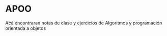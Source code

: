 # APOO
Acá encontraran notas de clase y ejercicios de Algoritmos y programación orientada a objetos
